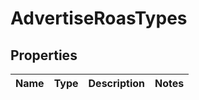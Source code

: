 # AdvertiseRoasTypes

## Properties
Name | Type | Description | Notes
------------ | ------------- | ------------- | -------------
